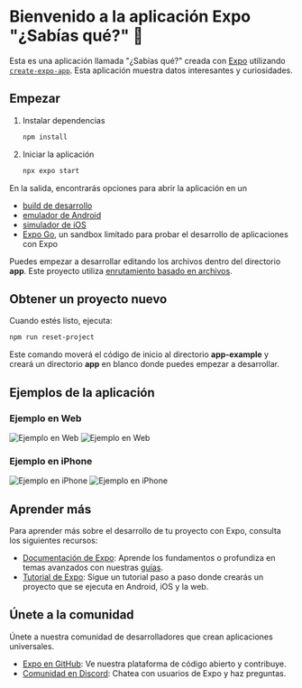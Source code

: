 # Bienvenido a la aplicación Expo "¿Sabías qué?" 👋

Esta es una aplicación llamada "¿Sabías qué?" creada con [Expo](https://expo.dev) utilizando [`create-expo-app`](https://www.npmjs.com/package/create-expo-app). Esta aplicación muestra datos interesantes y curiosidades.

## Empezar

1. Instalar dependencias

   ```bash
   npm install
   ```

2. Iniciar la aplicación

   ```bash
   npx expo start
   ```

En la salida, encontrarás opciones para abrir la aplicación en un

- [build de desarrollo](https://docs.expo.dev/develop/development-builds/introduction/)
- [emulador de Android](https://docs.expo.dev/workflow/android-studio-emulator/)
- [simulador de iOS](https://docs.expo.dev/workflow/ios-simulator/)
- [Expo Go](https://expo.dev/go), un sandbox limitado para probar el desarrollo de aplicaciones con Expo

Puedes empezar a desarrollar editando los archivos dentro del directorio **app**. Este proyecto utiliza [enrutamiento basado en archivos](https://docs.expo.dev/router/introduction).

## Obtener un proyecto nuevo

Cuando estés listo, ejecuta:

```bash
npm run reset-project
```

Este comando moverá el código de inicio al directorio **app-example** y creará un directorio **app** en blanco donde puedes empezar a desarrollar.

## Ejemplos de la aplicación

### Ejemplo en Web

![Ejemplo en Web](https://images.dafei.es/web-image-1.png)
![Ejemplo en Web](https://images.dafei.es/web-image.png)

### Ejemplo en iPhone

![Ejemplo en iPhone](https://images.dafei.es/iphone-image.jpeg)
![Ejemplo en iPhone](https://images.dafei.es/iphone-image-1.jpeg)

## Aprender más

Para aprender más sobre el desarrollo de tu proyecto con Expo, consulta los siguientes recursos:

- [Documentación de Expo](https://docs.expo.dev/): Aprende los fundamentos o profundiza en temas avanzados con nuestras [guías](https://docs.expo.dev/guides).
- [Tutorial de Expo](https://docs.expo.dev/tutorial/introduction/): Sigue un tutorial paso a paso donde crearás un proyecto que se ejecuta en Android, iOS y la web.

## Únete a la comunidad

Únete a nuestra comunidad de desarrolladores que crean aplicaciones universales.

- [Expo en GitHub](https://github.com/expo/expo): Ve nuestra plataforma de código abierto y contribuye.
- [Comunidad en Discord](https://chat.expo.dev): Chatea con usuarios de Expo y haz preguntas.
